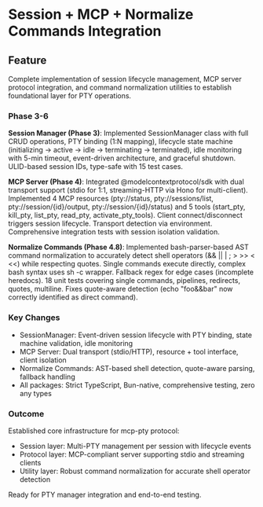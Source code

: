 # Session + MCP + Normalize Commands Integration

## Feature

Complete implementation of session lifecycle management, MCP server protocol integration, and command normalization utilities to establish foundational layer for PTY operations.

### Phase 3-6

**Session Manager (Phase 3)**: Implemented SessionManager class with full CRUD operations, PTY binding (1:N mapping), lifecycle state machine (initializing → active → idle → terminating → terminated), idle monitoring with 5-min timeout, event-driven architecture, and graceful shutdown. ULID-based session IDs, type-safe with 15 test cases.

**MCP Server (Phase 4)**: Integrated @modelcontextprotocol/sdk with dual transport support (stdio for 1:1, streaming-HTTP via Hono for multi-client). Implemented 4 MCP resources (pty://status, pty://sessions/list, pty://session/{id}/output, pty://session/{id}/status) and 5 tools (start_pty, kill_pty, list_pty, read_pty, activate_pty_tools). Client connect/disconnect triggers session lifecycle. Transport detection via environment. Comprehensive integration tests with session isolation validation.

**Normalize Commands (Phase 4.8)**: Implemented bash-parser-based AST command normalization to accurately detect shell operators (&& || | ; > >> < <<) while respecting quotes. Single commands execute directly, complex bash syntax uses sh -c wrapper. Fallback regex for edge cases (incomplete heredocs). 18 unit tests covering single commands, pipelines, redirects, quotes, multiline. Fixes quote-aware detection (echo "foo&&bar" now correctly identified as direct command).

### Key Changes

- SessionManager: Event-driven session lifecycle with PTY binding, state machine validation, idle monitoring
- MCP Server: Dual transport (stdio/HTTP), resource + tool interface, client isolation
- Normalize Commands: AST-based shell detection, quote-aware parsing, fallback handling
- All packages: Strict TypeScript, Bun-native, comprehensive testing, zero any types

### Outcome

Established core infrastructure for mcp-pty protocol:
- Session layer: Multi-PTY management per session with lifecycle events
- Protocol layer: MCP-compliant server supporting stdio and streaming clients
- Utility layer: Robust command normalization for accurate shell operator detection

Ready for PTY manager integration and end-to-end testing.
